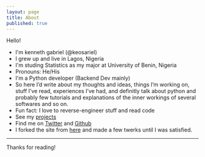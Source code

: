 ```yaml
---
layout: page
title: About
published: true
---
```



Hello!

* I'm kenneth gabriel (@keosariel)
* I grew up and live in Lagos, Nigeria
* I'm studing Statistics as my major at University of Benin, Nigeria
* Pronouns: He/His
* I'm a Python developer (Backend Dev mainly)
* So here I’d write about my thoughts and ideas, things I’m working on, stuff I’ve read, experiences I’ve had, and definitly talk about python and probably few tutorials and explanations of the inner workings of several softwares and so on.
* Fun fact: I love to reverse-engineer stuff and read code
* See my [projects](/projects)
* Find me on [Twitter](http://www.twitter.com/keosariel) and [Github](http://www.github.com/keosariel)
* I forked the site from [here](https://github.com/andrewhwanpark/dark-poole) and made a few twerks until I was
satisfied.

-----

Thanks for reading!
